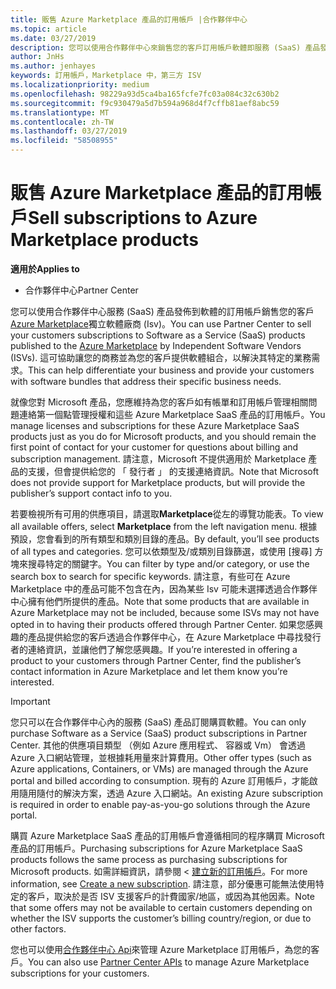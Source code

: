 ```yaml
---
title: 販售 Azure Marketplace 產品的訂用帳戶 |合作夥伴中心
ms.topic: article
ms.date: 03/27/2019
description: 您可以使用合作夥伴中心來銷售您的客戶訂用帳戶軟體即服務 (SaaS) 產品發佈至 Azure Marketplace，獨立軟體廠商 (Isv)。
author: JnHs
ms.author: jenhayes
keywords: 訂用帳戶，Marketplace 中，第三方 ISV
ms.localizationpriority: medium
ms.openlocfilehash: 98229a93d5ca4ba165fcfe7fc03a084c32c630b2
ms.sourcegitcommit: f9c930479a5d7b594a968d4f7cffb81aef8abc59
ms.translationtype: MT
ms.contentlocale: zh-TW
ms.lasthandoff: 03/27/2019
ms.locfileid: "58508955"
---
```

# <a name="sell-subscriptions-to-azure-marketplace-products"></a><span data-ttu-id="b86b2-104">販售 Azure Marketplace 產品的訂用帳戶</span><span class="sxs-lookup"><span data-stu-id="b86b2-104">Sell subscriptions to Azure Marketplace products</span></span>

<span data-ttu-id="b86b2-105">**適用於**</span><span class="sxs-lookup"><span data-stu-id="b86b2-105">**Applies to**</span></span>

-  <span data-ttu-id="b86b2-106">合作夥伴中心</span><span class="sxs-lookup"><span data-stu-id="b86b2-106">Partner Center</span></span>


<span data-ttu-id="b86b2-107">您可以使用合作夥伴中心服務 (SaaS) 產品發佈到軟體的訂用帳戶銷售您的客戶[Azure Marketplace](https://azuremarketplace.microsoft.com/marketplace)獨立軟體廠商 (Isv)。</span><span class="sxs-lookup"><span data-stu-id="b86b2-107">You can use Partner Center to sell your customers subscriptions to Software as a Service (SaaS) products published to the [Azure Marketplace](https://azuremarketplace.microsoft.com/marketplace) by Independent Software Vendors (ISVs).</span></span> <span data-ttu-id="b86b2-108">這可協助讓您的商務並為您的客戶提供軟體組合，以解決其特定的業務需求。</span><span class="sxs-lookup"><span data-stu-id="b86b2-108">This can help differentiate your business and provide your customers with software bundles that address their specific business needs.</span></span> 

<span data-ttu-id="b86b2-109">就像您對 Microsoft 產品，您應維持為您的客戶如有帳單和訂用帳戶管理相關問題連絡第一個點管理授權和這些 Azure Marketplace SaaS 產品的訂用帳戶。</span><span class="sxs-lookup"><span data-stu-id="b86b2-109">You manage licenses and subscriptions for these Azure Marketplace SaaS products just as you do for Microsoft products, and you should remain the first point of contact for your customer for questions about billing and subscription management.</span></span> <span data-ttu-id="b86b2-110">請注意，Microsoft 不提供適用於 Marketplace 產品的支援，但會提供給您的 「 發行者 」 的支援連絡資訊。</span><span class="sxs-lookup"><span data-stu-id="b86b2-110">Note that Microsoft does not provide support for Marketplace products, but will provide the publisher’s support contact info to you.</span></span>

<span data-ttu-id="b86b2-111">若要檢視所有可用的供應項目，請選取**Marketplace**從左的導覽功能表。</span><span class="sxs-lookup"><span data-stu-id="b86b2-111">To view all available offers, select **Marketplace** from the left navigation menu.</span></span> <span data-ttu-id="b86b2-112">根據預設，您會看到的所有類型和類別目錄的產品。</span><span class="sxs-lookup"><span data-stu-id="b86b2-112">By default, you’ll see products of all types and categories.</span></span> <span data-ttu-id="b86b2-113">您可以依類型及/或類別目錄篩選，或使用 [搜尋] 方塊來搜尋特定的關鍵字。</span><span class="sxs-lookup"><span data-stu-id="b86b2-113">You can filter by type and/or category, or use the search box to search for specific keywords.</span></span> <span data-ttu-id="b86b2-114">請注意，有些可在 Azure Marketplace 中的產品可能不包含在內，因為某些 Isv 可能未選擇透過合作夥伴中心擁有他們所提供的產品。</span><span class="sxs-lookup"><span data-stu-id="b86b2-114">Note that some products that are available in Azure Marketplace may not be included, because some ISVs may not have opted in to having their products offered through Partner Center.</span></span> <span data-ttu-id="b86b2-115">如果您感興趣的產品提供給您的客戶透過合作夥伴中心，在 Azure Marketplace 中尋找發行者的連絡資訊，並讓他們了解您感興趣。</span><span class="sxs-lookup"><span data-stu-id="b86b2-115">If you’re interested in offering a product to your customers through Partner Center, find the publisher’s contact information in Azure Marketplace and let them know you’re interested.</span></span>

> [!IMPORTANT]
> <span data-ttu-id="b86b2-116">您只可以在合作夥伴中心內的服務 (SaaS) 產品訂閱購買軟體。</span><span class="sxs-lookup"><span data-stu-id="b86b2-116">You can only purchase Software as a Service (SaaS) product subscriptions in Partner Center.</span></span> <span data-ttu-id="b86b2-117">其他的供應項目類型 （例如 Azure 應用程式、 容器或 Vm） 會透過 Azure 入口網站管理，並根據耗用量來計算費用。</span><span class="sxs-lookup"><span data-stu-id="b86b2-117">Other offer types (such as Azure applications, Containers, or VMs) are managed through the Azure portal and billed according to consumption.</span></span> <span data-ttu-id="b86b2-118">現有的 Azure 訂用帳戶，才能啟用隨用隨付的解決方案，透過 Azure 入口網站。</span><span class="sxs-lookup"><span data-stu-id="b86b2-118">An existing Azure subscription is required in order to enable pay-as-you-go solutions through the Azure portal.</span></span>

<span data-ttu-id="b86b2-119">購買 Azure Marketplace SaaS 產品的訂用帳戶會遵循相同的程序購買 Microsoft 產品的訂用帳戶。</span><span class="sxs-lookup"><span data-stu-id="b86b2-119">Purchasing subscriptions for Azure Marketplace SaaS products follows the same process as purchasing subscriptions for Microsoft products.</span></span> <span data-ttu-id="b86b2-120">如需詳細資訊，請參閱 <<c0> [ 建立新的訂用帳戶](create-a-new-subscription.md)。</span><span class="sxs-lookup"><span data-stu-id="b86b2-120">For more information, see [Create a new subscription](create-a-new-subscription.md).</span></span> <span data-ttu-id="b86b2-121">請注意，部分優惠可能無法使用特定的客戶，取決於是否 ISV 支援客戶的計費國家/地區，或因為其他因素。</span><span class="sxs-lookup"><span data-stu-id="b86b2-121">Note that some offers may not be available to certain customers depending on whether the ISV supports the customer’s billing country/region, or due to other factors.</span></span>

<span data-ttu-id="b86b2-122">您也可以使用[合作夥伴中心 Api](https://docs.microsoft.com/en-us/partner-center/develop/)來管理 Azure Marketplace 訂用帳戶，為您的客戶。</span><span class="sxs-lookup"><span data-stu-id="b86b2-122">You can also use [Partner Center APIs](https://docs.microsoft.com/en-us/partner-center/develop/) to manage Azure Marketplace subscriptions for your customers.</span></span>
